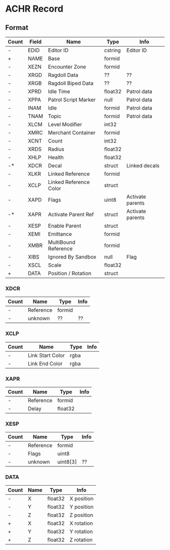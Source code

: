 ACHR Record
===========

## Format

Count | Field | Name | Type | Info
------|-------|------|------|-----
- | EDID | Editor ID | cstring | Editor ID
+ | NAME | Base | formid | 
- | XEZN | Encounter Zone | formid |
- | XRGD | Ragdoll Data | ?? | ??
- | XRGB | Ragdoll Biped Data | ?? | ??
- | XPRD | Idle Time | float32 | Patrol data
- | XPPA | Patrol Script Marker | null | Patrol data
- | INAM | Idle | formid | Patrol data
- | TNAM | Topic | formid | Patrol data
- | XLCM | Level Modifier | int32 | 
- | XMRC | Merchant Container | formid |
- | XCNT | Count | int32 |
- | XRDS | Radius | float32 |
- | XHLP | Health | float32 |
-* | XDCR | Decal | struct | Linked decals
- | XLKR | Linked Reference | formid | 
- | XCLP | Linked Reference Color | struct |
- | XAPD | Flags | uint8 | Activate parents
-* | XAPR | Activate Parent Ref | struct | Activate parents
- | XESP | Enable Parent | struct |
- | XEMI | Emittance | formid |
- | XMBR | MultiBound Reference | formid |
- | XIBS | Ignored By Sandbox | null | Flag
- | XSCL | Scale | float32 |
+ | DATA | Position / Rotation | struct |


### XDCR

Count | Name | Type | Info
------|------|------|-----
- | Reference | formid | 
- | unknown | ?? | ??

### XCLP

Count | Name | Type | Info
------|------|------|-----
- | Link Start Color | rgba | 
- | Link End Color | rgba |

### XAPR

Count | Name | Type | Info
------|------|------|-----
- | Reference | formid | 
- | Delay | float32 |

### XESP

Count | Name | Type | Info
------|------|------|-----
- | Reference | formid | 
- | Flags | uint8 |
- | unknown | uint8[3] | ??

### DATA

Count | Name | Type | Info
------|------|------|-----
- | X | float32 | X position
- | Y | float32 | Y position
- | Z | float32 | Z position
+ | X | float32 | X rotation
+ | Y | float32 | Y rotation
+ | Z | float32 | Z rotation
